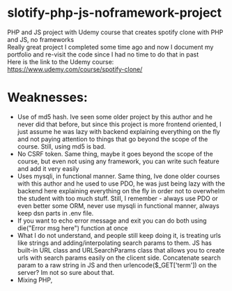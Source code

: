 # slotify-php-js-noframework-project
PHP and JS project with Udemy course that creates spotify clone with PHP and JS, no frameworks </br>
Really great project I completed some time ago and now I document my portfolio and re-visit the code since I had no time to do that in past </br>
Here is the link to the Udemy course: https://www.udemy.com/course/spotify-clone/ </br>

# Weaknesses: </br>
- Use of md5 hash. Ive seen some older project by this author and he never did that before, but since this project is more frontend oriented, I just assume he
was lazy with backend explaining everything on the fly and not paying attention to things that go beyond the scope of the course. Still, using md5 is bad. </br>
- No CSRF token. Same thing, maybe it goes beyond the scope of the course, but even not using any framework, you can write such feature and add it very
easily </br>
- Uses mysqli, in functional manner. Same thing, Ive done older courses with this author and he used to use PDO, he was just being lazy with the backend
here explaining everything on the fly in order not to overwhelm the student with too much stuff. Still, I remember - always use PDO or even better some
ORM, never use mysqli in functional manner, always keep dsn parts in .env file. </br>
- If you want to echo error message and exit you can do both using die("Error msg here") function at once </br>
- What I do not understand, and people still keep doing it, is treating urls like strings and adding/interpolating search params to them.
JS has built-in URL class and URLSearchParams class that allows you to create urls with search params easily on the clicent side.
Concatenate search param to a raw string in JS and then urlencode($_GET['term']) on the server? Im not so sure about that. </br>
-  Mixing PHP, <script> tags nested within and then some more PHP nested within them is not very best. But then again, I understand the intentions of the author </br>
- If/else could be changed to try/catch </br>
- Interpolating variables into mysqli query is always bad (even though input was sanitized). If $_POST['registerButton'] is set it runs all sanitization methods
and then creates an user, but still - no csrf token, no check what http verb is used, no cors </br>
- I noticed a thing about jQuery enthusiasts - they tend to use var keyword, even if they use some post ES5 syntax somewhere else in the code.
Idk where this is coming from, whether its some weird convention that when you use jQuery you use var, or if using let/const is gonna mess code up
if you use jQuery (I doubt, but if thats the case, dont use jQuery, problem solved). 
Var keyword is bad. Pollutes global namespace. Is hoisted, is behaving in a way you dont expect, try using var-based for loop with set timeout,
its interview classing with a for loop outputing 3,3,3 when you expect to see 1,2,3 :P JavaScript as a language is this behemoth, new things and features
are added with new standards, understanding that new features will not be supported unless people write polyfills and check for existence of a feature
but the thing is old things will rarely be removed since it leads to the situation in which user might prefer older browser than the new one. Backwards
compatibility. We add all sorts of solutions with every standards but we do not remove the old problems. Situations in which there is so many ways
to create xhr, do something asynchronous, plus existence of external libraries (like axios, lodash) that used to solve the problem that is no longer
an issue with the new ES standard: it can overwhelm you while learning JS. But you must be aware that just because something is not removed doesnt
mean it should be used in new projects, it just means removing it could lead to some problems, why people still use COBOL or fortran in 21st century?
The amount of different approaches to one problem in JS is overwhelming just like the amount of things you have to consider while creating any web app.
You add noscript tags for people who use TOR to access your website and probably have js disabled. You use nomodule file for people whose browsers for
some reason do not support modules. You add touch events to your simple clicking canvas game bc some people use devices with no mouse, no cursor.
You design your app mobile-first and watch for responsive experience. You add polyfills if you detect browser that doesnt support something.
You can even transpile your code into ES5 if you want. Well, i might be wrong but I think you shouldnt care about people whose browser doesnt support
let/const nowadays. They will run into all sorts of issues while browsing the web anyways. But here, the motivation is, I suspect, just a weird habbit
of jQuery library enthusiasts. </br>
- Use of jQuery to manage reactive component, here audio player. Dont get me wrong, managing components using jQuery is an art worth teaching programmers,
especially nowadays, when they are gonna do everything in React but jQuery code will confuse them. Here motivation is not to discourage students 
by using something like React they might not know as well as the idea of building everything from scratch and not using external codes that will do the
whole job for you leaving you kind of confused how it all actually works. I like this idea. Just as I believe new programmers, if they have time, resources
and in general this privilege to delay getting their job a little and learn all sorts of programming paradigms, languages and CS related stuff before reaching
their destination domain (thats the route ive taken in my life) I also believe they should learn how to manage stuff using jQuery, how to build their own
jQuery-like library, study jQuery source code if there confident enough as a learning material. Just like a good JS programmer should be able to do OOP
in JS in obscure way, write on the fly things like map, filter, reduce, even if they use TS, new ES syntactic sugar and in general do not need to use such
things, but they deeply know how the internals work which is a plus. So yeah, if I get a task, i will try to use React or something like that to manage 
reactive components, but as a learning material managing everything by jQuery is great. </br>
- Dont mind these rants and lengthy critique, if sb wants to be nitpicking and find some failure, they always will (for example insufficent loggind and monitoring).
They thing is, programmers work in teams, programmers dont usually create everything from scratch, the guy is a great instructor and far more experienced 
coder than I am, he creates great things (like Google translate clone in React Native), its more reference, reminder for me and some kind of preemptive defence
for nitpicking hiring people since Ive done some projects, they are great but some things can always be improved.
I admire the author for his creativity and the ideas of building things from scratch, replicating existing challenging ideas instead of doing todos and blogs
with this or that framework. It always opens me to new ideas when I see some idea of what you want to achieve I wouldnt come up with myself as well as
the bluprint of strategy how you want to achieve it. Revisiting the code and assesing it with critial eye is also a new learning experience to me
and the ability of reading the code someone else wrote is also something worth working at.
I also get the idea that the author is more confident with JS than PHP, Ive done his twitter clone in node (socket.io!) course.
It was kinda overwhelming, but there was great structure and in general very good code. So Im greatful the author created a lot of PHP courses
because lets be honest, PHP can be first web language but there is shortage of learning materials for it compared to other languages
and I suspect thats the problem with PHP and all the hate it receives. </br>

# Strengths: </br>
- OOP, not to lengthy </br>
- Good project structure </br>
- Uses API, ajax, reactive components </br>
- I could copy/paste a lot of things I already said about other projects from this author. </br>
- I really like use of function constructor for Audio object and the neat way this object is written. </br>
- Its the first time I see creating element, that is not appended anywhere but rather kept as a reference and then some actions (like play, stop)
are performen on it. </br>
- Dealing with audio, playlists and all this stuff is a new experience to me </br>
- Project is really good and gets a lot of job done. </br>
- Frontend-component oriented project. The audio player is great, good looking, reactive, doing a lot of job (shuffling, managing volume).
Author was really pedantic about even the smallest details such as next/prev button that if used on a song thats been played longer than 3 seconds takes progress
to the beginning instead of going back. </br>
- uses filter var, strip tags, sanitization </br>
- uses $_SERVER['HTTP_X_REQUESTED_WITH'], thats nice </br>
- In general, very good user experience </br>

# Possible todos: </br>
- Could refactor the project and remove some things I mentioned </br>
- Could leave fronend as it is but migrate backend to some framework like Laravel.
- Could leave backend as it is but migrate frontend to React/Angular/Vue and maybe migrate JS to TS
- Could try something fancy with the frontend: custom web components (possible stencil.js), svelte, custom events </br>
- Could migrate backend to node.js and express (TS or not) to create fully javascript project (possible migration of db to mongo) <br>

All in all, great project Im proud I have in my portfolio :)
